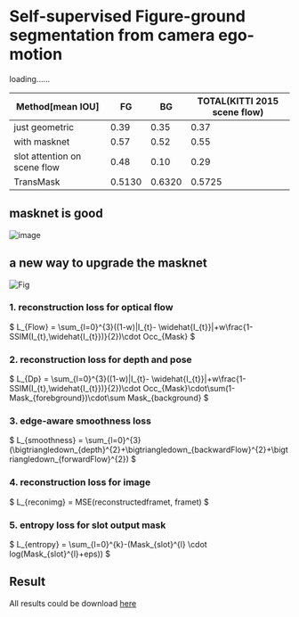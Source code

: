 # Self-supervised Figure-ground segmentation from camera ego-motion

loading......

| Method[mean IOU] | FG   | BG   | TOTAL(KITTI 2015 scene flow) |
| ---------------- | ---- | ---- | ---------------------------- |
| just geometric   | 0.39 | 0.35 | 0.37                         |
| with masknet     | 0.57 | 0.52 | 0.55                         |
| slot attention on scene flow| 0.48 | 0.10 | 0.29              |
| TransMask | 0.5130 | 0.6320 | 0.5725             |
## masknet is good
![image](https://user-images.githubusercontent.com/54012489/143808098-cfc0f440-0cd7-4c8b-b6f9-0f3faf5c7140.png)

## a new way to upgrade the masknet
![Fig](https://user-images.githubusercontent.com/54012489/146138094-70be6586-e177-4ce6-8e90-7bcf62782d8a.png)

### 1. reconstruction loss for optical flow
$ L_{Flow} = \sum_{l=0}^{3}((1-w)|I_{t}- \widehat{I_{t}}|+w\frac{1-SSIM(I_{t},\widehat{I_{t}})}{2})\cdot Occ_{Mask} $
### 2. reconstruction loss for depth and pose
$ L_{Dp} = \sum_{l=0}^{3}((1-w)|I_{t}- \widehat{I_{t}}|+w\frac{1-SSIM(I_{t},\widehat{I_{t}})}{2})\cdot Occ_{Mask}\cdot\sum(1-Mask_{forebground})\cdot\sum Mask_{background} $
### 3. edge-aware smoothness loss
$ L_{smoothness} = \sum_{l=0}^{3}(\bigtriangledown_{depth}^{2}+\bigtriangledown_{backwardFlow}^{2}+\bigtriangledown_{forwardFlow}^{2}) $
### 4. reconstruction loss for image
$ L_{reconimg} = MSE(reconstructedframet, framet) $
### 5. entropy loss for slot output mask
$ L_{entropy} = \sum_{l=0}^{k}-(Mask_{slot}^{l} \cdot log(Mask_{slot}^{l}+eps)) $

## Result
All results could be download [here](https://drive.google.com/file/d/1YzR0FIVM1U3eEr2aiY3S-SYeIObKza2H/view?usp=sharing)
